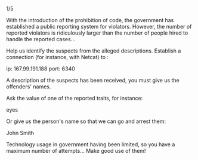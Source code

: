 1/5

With the introduction of the prohibition of code, the government has established a public reporting system for violators. However, the number of reported violators is ridiculously larger than the number of people hired to handle the reported cases...

Help us identify the suspects from the alleged descriptions. Establish a connection (for instance, with Netcat) to :

ip: 167.99.191.188 port: 6340

A description of the suspects has been received, you must give us the offenders' names.

Ask the value of one of the reported traits, for instance:

eyes

Or give us the person's name so that we can go and arrest them:

John Smith

Technology usage in government having been limited, so you have a maximum number of attempts... Make good use of them!